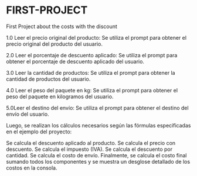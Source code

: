 # FIRST-PROJECT
First Project about the costs with the discount

1.0 Leer el precio original del producto:
Se utiliza el prompt para obtener el precio original del producto del usuario.

2.0 Leer el porcentaje de descuento aplicado:
Se utiliza el prompt para obtener el porcentaje de descuento aplicado del usuario.

3.0 Leer la cantidad de productos:
Se utiliza el prompt para obtener la cantidad de productos del usuario.

4.0 Leer el peso del paquete en kg:
Se utiliza el prompt para obtener el peso del paquete en kilogramos del usuario.

5.0Leer el destino del envío:
Se utiliza el prompt para obtener el destino del envío del usuario.

Luego, se realizan los cálculos necesarios según las fórmulas especificadas en el ejemplo del proyecto:

Se calcula el descuento aplicado al producto.
Se calcula el precio con descuento.
Se calcula el impuesto (IVA).
Se calcula el descuento por cantidad.
Se calcula el costo de envío.
Finalmente, se calcula el costo final sumando todos los componentes y se muestra un desglose detallado de los costos en la consola.
